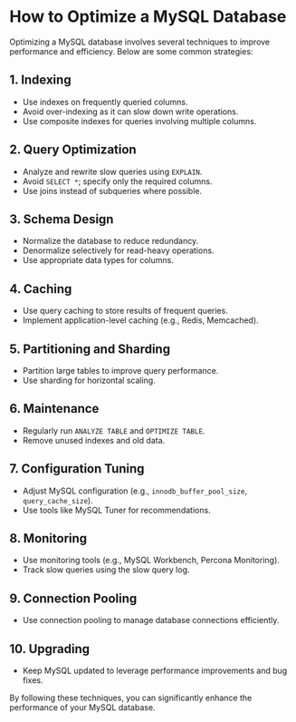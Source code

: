 # How to Optimize a MySQL Database

Optimizing a MySQL database involves several techniques to improve performance and efficiency. Below are some common strategies:

## 1. Indexing
- Use indexes on frequently queried columns.
- Avoid over-indexing as it can slow down write operations.
- Use composite indexes for queries involving multiple columns.

## 2. Query Optimization
- Analyze and rewrite slow queries using `EXPLAIN`.
- Avoid `SELECT *`; specify only the required columns.
- Use joins instead of subqueries where possible.

## 3. Schema Design
- Normalize the database to reduce redundancy.
- Denormalize selectively for read-heavy operations.
- Use appropriate data types for columns.

## 4. Caching
- Use query caching to store results of frequent queries.
- Implement application-level caching (e.g., Redis, Memcached).

## 5. Partitioning and Sharding
- Partition large tables to improve query performance.
- Use sharding for horizontal scaling.

## 6. Maintenance
- Regularly run `ANALYZE TABLE` and `OPTIMIZE TABLE`.
- Remove unused indexes and old data.

## 7. Configuration Tuning
- Adjust MySQL configuration (e.g., `innodb_buffer_pool_size`, `query_cache_size`).
- Use tools like MySQL Tuner for recommendations.

## 8. Monitoring
- Use monitoring tools (e.g., MySQL Workbench, Percona Monitoring).
- Track slow queries using the slow query log.

## 9. Connection Pooling
- Use connection pooling to manage database connections efficiently.

## 10. Upgrading
- Keep MySQL updated to leverage performance improvements and bug fixes.

By following these techniques, you can significantly enhance the performance of your MySQL database.
